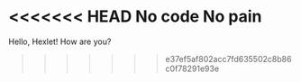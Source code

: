 <<<<<<< HEAD
No code No pain
=======
Hello, Hexlet! How are you?
>>>>>>> e37ef5af802acc7fd635502c8b86c0f78291e93e
